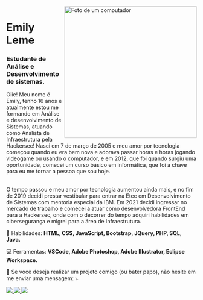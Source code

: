 <img src="https://pensador-digital.com/wp-content/uploads/2021/04/cover-img-1-1.png" width="350px" align="right" alt="Foto de um computador">

<h1>Emily Leme</h1>
<h3>Estudante de Análise e Desenvolvimento de sistemas.</h3>

<p align="left"> 
  Oiie! Meu nome é Emily, tenho 16 anos e atualmente estou me formando em Análise e desenvolvimento de Sistemas, atuando como Analista de Infraestrutura pela Hackersec! Nasci em 7 de março de 2005 e meu amor por tecnologia começou quando eu era bem nova e adorava passar horas e horas jogando videogame ou usando o computador, e em 2012, que foi quando surgiu uma oportunidade, comecei um curso básico em informática, que foi a chave para eu me tornar a pessoa que sou hoje.<br/><br/>

O tempo passou e meu amor por tecnologia aumentou ainda mais, e no fim de 2019 decidi prestar vestibular para entrar na Etec em Desenvolvimento de Sistemas com mentoria especial da IBM. Em 2021 decidi ingressar no mercado de trabalho e comecei a atuar como desenvolvedora FrontEnd para a Hackersec, onde com o decorrer do tempo adquiri habilidades em cibersegurança e migrei para a área de Infraestrutura.
</p>

<p align="left">
  🚀 Habilidades: <strong>HTML, CSS, JavaScript, Bootstrap, JQuery, PHP, SQL, Java.</strong>
</p>

<p align="left">
  💻 Ferramentas: <strong>VSCode, Adobe Photoshop, Adobe Illustrator, Eclipse Workspace.</strong>
</p>

<p align="left">
  🤝 Se você deseja realizar um projeto comigo (ou bater papo), não hesite em me enviar uma mensagem: ⤵️
</p>

<p align="left">
 <a href="https://github.com/catmiih" target="_blank" alt="Github">
    <img src="https://img.shields.io/badge/-Github-242424?style=for-the-badge&logo=Github&logoColor=white">
</a>

<a href="https://www.linkedin.com/in/emily-leme/" target="_blank" alt="Linkedin">
  <img src="https://img.shields.io/badge/-Linkedin-0e76a8?style=for-the-badge&logo=Linkedin&logoColor=white" />
</a>

<a href="mailto:emilyleme.dev@gmail.com" target="_blank" alt="Gmail">
  <img src="https://img.shields.io/badge/-Gmail-cc3838?style=for-the-badge&logo=Gmail&logoColor=white" />
</a>
</p>  
